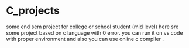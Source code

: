 # C_projects
some end sem project for college or school student (mid level)
here sre some project based on c language with 0 error.
you can run it on vs code with proper environment and also you can use online c compiler .
